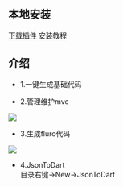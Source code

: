 ## 本地安装
[下载插件](https://github.com/lxiuyuan/flutter_mvc/raw/master/plugin/flutter_mvc.zip)
[安装教程](https://www.jianshu.com/p/ba154b1518ec)<br/>
## 介绍
* 1.一键生成基础代码

* 2.管理维护mvc

![](https://github.com/lxiuyuan/flutter_mvc/blob/master/plugin/plugin.gif?raw=true)

* 3.生成fluro代码

![](https://github.com/lxiuyuan/flutter_mvc/blob/master/plugin/plugin.gif?raw=true)

* 4.JsonToDart <br/>
  目录右键->New->JsonToDart